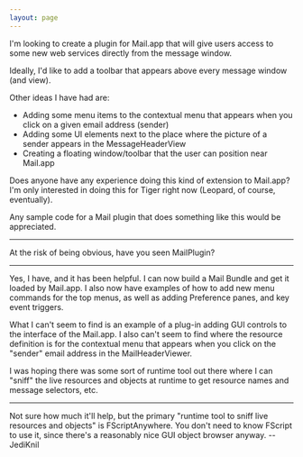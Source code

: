 ```yaml
---
layout: page
---
```


I'm looking to create a plugin for Mail.app that will give users access to some new web services directly from the message window.

Ideally, I'd like to add a toolbar that appears above every message window (and view).  

Other ideas I have had are:
- Adding some menu items to the contextual menu that appears when you click on a given email address (sender)
- Adding some UI elements next to the place where the picture of a sender appears in the MessageHeaderView
- Creating a floating window/toolbar that the user can position near Mail.app

Does anyone have any experience doing this kind of extension to Mail.app?  I'm only interested in doing this for Tiger right now (Leopard, of course, eventually).

Any sample code for a Mail plugin that does something like this would be appreciated.

----
At the risk of being obvious, have you seen MailPlugin?

----
Yes, I have, and it has been helpful.  I can now build a Mail Bundle and get it loaded by Mail.app.  I also now have examples of how to add new menu commands for the top menus, as well as adding Preference panes, and key event triggers.

What I can't seem to find is an example of a plug-in adding GUI controls to the interface of the Mail.app.  I also can't seem to find where the resource definition is for the contextual menu that appears when you click on the "sender" email address in the MailHeaderViewer.

I was hoping there was some sort of runtime tool out there where I can "sniff" the live resources and objects at runtime to get resource names and message selectors, etc.

----
Not sure how much it'll help, but the primary "runtime tool to sniff live resources and objects" is FScriptAnywhere. You don't need to know FScript to use it, since there's a reasonably nice GUI object browser anyway. --JediKnil
